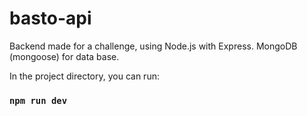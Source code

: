 # basto-api
Backend made for a challenge, using Node.js with Express. MongoDB (mongoose) for data base. 


In the project directory, you can run:

### `npm run dev`
